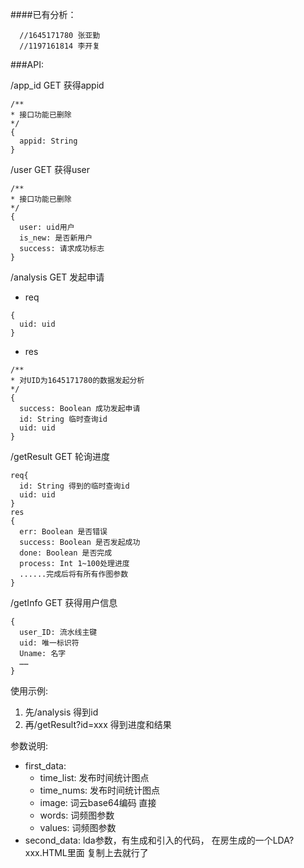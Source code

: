 ####已有分析：  
````
  //1645171780 张亚勤  
  //1197161814 李开复
````

###API: 
  
/app_id GET 获得appid 
````
/**
* 接口功能已删除
*/
{
  appid: String
}
````
/user GET 获得user
````
/**
* 接口功能已删除
*/
{
  user: uid用户
  is_new: 是否新用户
  success: 请求成功标志
}
````

/analysis GET 发起申请
- req
````
{
  uid: uid
}
````
- res
````
/**
* 对UID为1645171780的数据发起分析
*/
{
  success: Boolean 成功发起申请
  id: String 临时查询id
  uid: uid
}
````
/getResult GET 轮询进度
````
req{
  id: String 得到的临时查询id
  uid: uid
}
res
{
  err: Boolean 是否错误
  success: Boolean 是否发起成功
  done: Boolean 是否完成
  process: Int 1~100处理进度
  ......完成后将有所有作图参数
}
````
/getInfo GET 获得用户信息
````
{
  user_ID: 流水线主键
  uid: 唯一标识符
  Uname: 名字
  ……
}
````

使用示例:  
1. 先/analysis 得到id  
2. 再/getResult?id=xxx 得到进度和结果

参数说明:  
  - first_data: 
    - time_list: 发布时间统计图点
    - time_nums: 发布时间统计图点
    - image: 词云base64编码 直接<img src>
    - words: 词频图参数
    - values: 词频图参数
  - second_data: lda参数，有生成和引入的代码， 在房生成的一个LDA?xxx.HTML里面 复制上去就行了